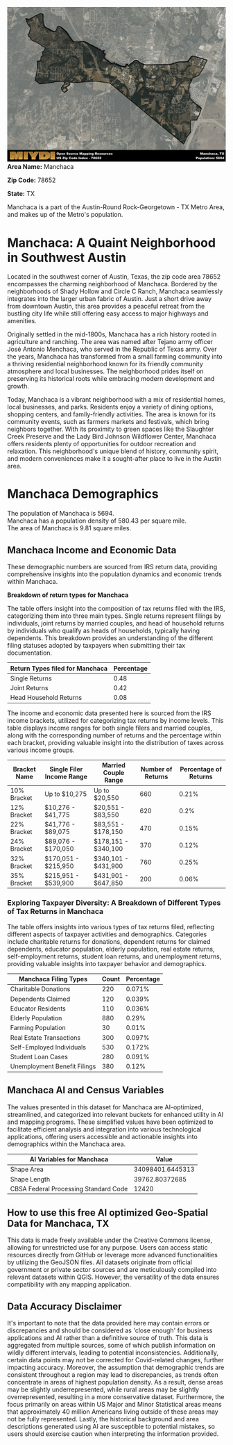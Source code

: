 ![Image Alt Text](../_images/78652.png)
**Area Name:** Manchaca

**Zip Code:** 78652

**State:** TX

Manchaca is a part of the Austin-Round Rock-Georgetown - TX Metro Area, and makes up  of the Metro's population.  

# Manchaca: A Quaint Neighborhood in Southwest Austin

Located in the southwest corner of Austin, Texas, the zip code area 78652 encompasses the charming neighborhood of Manchaca. Bordered by the neighborhoods of Shady Hollow and Circle C Ranch, Manchaca seamlessly integrates into the larger urban fabric of Austin. Just a short drive away from downtown Austin, this area provides a peaceful retreat from the bustling city life while still offering easy access to major highways and amenities.

Originally settled in the mid-1800s, Manchaca has a rich history rooted in agriculture and ranching. The area was named after Tejano army officer José Antonio Menchaca, who served in the Republic of Texas army. Over the years, Manchaca has transformed from a small farming community into a thriving residential neighborhood known for its friendly community atmosphere and local businesses. The neighborhood prides itself on preserving its historical roots while embracing modern development and growth.

Today, Manchaca is a vibrant neighborhood with a mix of residential homes, local businesses, and parks. Residents enjoy a variety of dining options, shopping centers, and family-friendly activities. The area is known for its community events, such as farmers markets and festivals, which bring neighbors together. With its proximity to green spaces like the Slaughter Creek Preserve and the Lady Bird Johnson Wildflower Center, Manchaca offers residents plenty of opportunities for outdoor recreation and relaxation. This neighborhood's unique blend of history, community spirit, and modern conveniences make it a sought-after place to live in the Austin area.

# Manchaca Demographics

The population of Manchaca is 5694.  
Manchaca has a population density of 580.43 per square mile.  
The area of Manchaca is 9.81 square miles.  

## Manchaca Income and Economic Data

These demographic numbers are sourced from IRS return data, providing comprehensive insights into the population dynamics and economic trends within Manchaca.

**Breakdown of return types for Manchaca**

The table offers insight into the composition of tax returns filed with the IRS, categorizing them into three main types. Single returns represent filings by individuals, joint returns by married couples, and head of household returns by individuals who qualify as heads of households, typically having dependents. This breakdown provides an understanding of the different filing statuses adopted by taxpayers when submitting their tax documentation.

| Return Types filed for Manchaca                              | Percentage          |
|----------------------------------------------------------|---------------------|
| Single Returns                                            | 0.48 |
| Joint Returns                                             | 0.42 |
| Head Household Returns                                    | 0.08 |

The income and economic data presented here is sourced from the IRS income brackets, utilized for categorizing tax returns by income levels. This table displays income ranges for both single filers and married couples, along with the corresponding number of returns and the percentage within each bracket, providing valuable insight into the distribution of taxes across various income groups.

| Bracket Name       | Single Filer Income Range | Married Couple Range | Number of Returns | Percentage of Returns |
|--------------------|----------------------------|----------------------|-------------------|-----------------------|
| 10% Bracket        | Up to $10,275              | Up to $20,550        | 660 | 0.21% |
| 12% Bracket        | $10,276 - $41,775          | $20,551 - $83,550    | 620 | 0.2% |
| 22% Bracket        | $41,776 - $89,075          | $83,551 - $178,150   | 470 | 0.15% |
| 24% Bracket        | $89,076 - $170,050         | $178,151 - $340,100  | 370 | 0.12% |
| 32% Bracket        | $170,051 - $215,950        | $340,101 - $431,900  | 760 | 0.25% |
| 35% Bracket        | $215,951 - $539,900        | $431,901 - $647,850  | 200 | 0.06% |

### Exploring Taxpayer Diversity: A Breakdown of Different Types of Tax Returns in Manchaca

The table offers insights into various types of tax returns filed, reflecting different aspects of taxpayer activities and demographics. Categories include charitable returns for donations, dependent returns for claimed dependents, educator population, elderly population, real estate returns, self-employment returns, student loan returns, and unemployment returns, providing valuable insights into taxpayer behavior and demographics.

| Manchaca Filing Types                    | Count | Percentage |
|--------------------------------------|-------|------------|
| Charitable Donations                 | 220 | 0.071% |
| Dependents Claimed                   | 120 | 0.039% |
| Educator Residents                   | 110 | 0.036% |
| Elderly Population                   | 880 | 0.29% |
| Farming Population                   | 30 | 0.01% |
| Real Estate Transactions             | 300 | 0.097% |
| Self-Employed Individuals            | 530 | 0.172% |
| Student Loan Cases                   | 280 | 0.091% |
| Unemployment Benefit Filings         | 380 | 0.12% |

## Manchaca AI and Census Variables

The values presented in this dataset for Manchaca are AI-optimized, streamlined, and categorized into relevant buckets for enhanced utility in AI and mapping programs. These simplified values have been optimized to facilitate efficient analysis and integration into various technological applications, offering users accessible and actionable insights into demographics within the Manchaca area.

| AI Variables for Manchaca | Value |
|-------------|-------|
| Shape Area | 34098401.6445313 |
| Shape Length | 39762.80372685 |
| CBSA Federal Processing Standard Code | 12420 |

## How to use this free AI optimized Geo-Spatial Data for Manchaca, TX

This data is made freely available under the Creative Commons license, allowing for unrestricted use for any purpose. Users can access static resources directly from GitHub or leverage more advanced functionalities by utilizing the GeoJSON files. All datasets originate from official government or private sector sources and are meticulously compiled into relevant datasets within QGIS. However, the versatility of the data ensures compatibility with any mapping application.

## Data Accuracy Disclaimer
It's important to note that the data provided here may contain errors or discrepancies and should be considered as 'close enough' for business applications and AI rather than a definitive source of truth. This data is aggregated from multiple sources, some of which publish information on wildly different intervals, leading to potential inconsistencies. Additionally, certain data points may not be corrected for Covid-related changes, further impacting accuracy. Moreover, the assumption that demographic trends are consistent throughout a region may lead to discrepancies, as trends often concentrate in areas of highest population density. As a result, dense areas may be slightly underrepresented, while rural areas may be slightly overrepresented, resulting in a more conservative dataset. Furthermore, the focus primarily on areas within US Major and Minor Statistical areas means that approximately 40 million Americans living outside of these areas may not be fully represented. Lastly, the historical background and area descriptions generated using AI are susceptible to potential mistakes, so users should exercise caution when interpreting the information provided.
